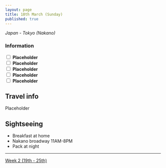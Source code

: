 ```yaml
---
layout: page
title: 18th March (Sunday)
published: true
---
```

_Japan - Tokyo (Nakano)_

### Information

<input class="box" type="checkbox" name="181" /><label type="text" class="strikethrough"> <b>Placeholder</b></label><br/>
<input class="box" type="checkbox" name="182" /><label type="text" class="strikethrough"> <b>Placeholder</b></label><br/>
<input class="box" type="checkbox" name="183" /><label type="text" class="strikethrough"> <b>Placeholder</b></label><br/>
<input class="box" type="checkbox" name="184" /><label type="text" class="strikethrough"> <b>Placeholder</b></label><br/>
<input class="box" type="checkbox" name="185" /><label type="text" class="strikethrough"> <b>Placeholder</b></label><br/>

## Travel info

Placeholder

## Sightseeing

- Breakfast at home
- Nakano broadway 11AM-8PM
- Pack at night 

<hr>

[Week 2 (19th - 25th)](/days/week2/19mar)
